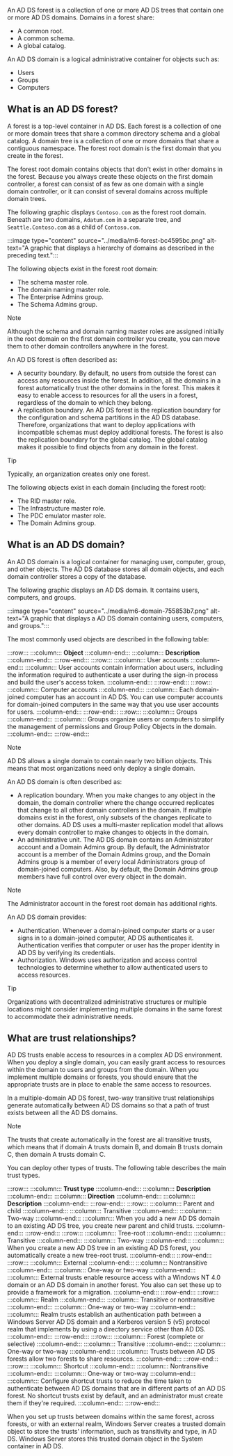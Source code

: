 An AD DS forest is a collection of one or more AD DS trees that contain one or more AD DS domains. Domains in a forest share:

- A common root.
- A common schema.
- A global catalog.

An AD DS domain is a logical administrative container for objects such as:

- Users
- Groups
- Computers

## What is an AD DS forest?

A forest is a top-level container in AD DS. Each forest is a collection of one or more domain trees that share a common directory schema and a global catalog. A domain tree is a collection of one or more domains that share a contiguous namespace. The forest root domain is the first domain that you create in the forest.

The forest root domain contains objects that don't exist in other domains in the forest. Because you always create these objects on the first domain controller, a forest can consist of as few as one domain with a single domain controller, or it can consist of several domains across multiple domain trees.

The following graphic displays `Contoso.com` as the forest root domain. Beneath are two domains, `Adatum.com` in a separate tree, and `Seattle.Contoso.com` as a child of `Contoso.com`.

:::image type="content" source="../media/m6-forest-bc4595bc.png" alt-text="A graphic that displays a hierarchy of domains as described in the preceding text.":::

The following objects exist in the forest root domain:

- The schema master role.
- The domain naming master role.
- The Enterprise Admins group.
- The Schema Admins group.

> [!NOTE]
> Although the schema and domain naming master roles are assigned initially in the root domain on the first domain controller you create, you can move them to other domain controllers anywhere in the forest.

An AD DS forest is often described as:

- A security boundary. By default, no users from outside the forest can access any resources inside the forest. In addition, all the domains in a forest automatically trust the other domains in the forest. This makes it easy to enable access to resources for all the users in a forest, regardless of the domain to which they belong.
- A replication boundary. An AD DS forest is the replication boundary for the configuration and schema partitions in the AD DS database. Therefore, organizations that want to deploy applications with incompatible schemas must deploy additional forests. The forest is also the replication boundary for the global catalog. The global catalog makes it possible to find objects from any domain in the forest.

> [!TIP]
> Typically, an organization creates only one forest.

The following objects exist in each domain (including the forest root):

- The RID master role.
- The Infrastructure master role.
- The PDC emulator master role.
- The Domain Admins group.

## What is an AD DS domain?

An AD DS domain is a logical container for managing user, computer, group, and other objects. The AD DS database stores all domain objects, and each domain controller stores a copy of the database.

The following graphic displays an AD DS domain. It contains users, computers, and groups.

:::image type="content" source="../media/m6-domain-755853b7.png" alt-text="A graphic that displays a AD DS domain containing users, computers, and groups.":::

The most commonly used objects are described in the following table:

:::row:::
  :::column:::
    **Object**
  :::column-end:::
  :::column:::
    **Description**
  :::column-end:::
:::row-end:::
:::row:::
  :::column:::
    User accounts
  :::column-end:::
  :::column:::
    User accounts contain information about users, including the information required to authenticate a user during the sign-in process and build the user's access token.
  :::column-end:::
:::row-end:::
:::row:::
  :::column:::
    Computer accounts
  :::column-end:::
  :::column:::
    Each domain-joined computer has an account in AD DS. You can use computer accounts for domain-joined computers in the same way that you use user accounts for users.
  :::column-end:::
:::row-end:::
:::row:::
  :::column:::
    Groups
  :::column-end:::
  :::column:::
    Groups organize users or computers to simplify the management of permissions and Group Policy Objects in the domain.
  :::column-end:::
:::row-end:::


> [!NOTE]
> AD DS allows a single domain to contain nearly two billion objects. This means that most organizations need only deploy a single domain.

An AD DS domain is often described as:

- A replication boundary. When you make changes to any object in the domain, the domain controller where the change occurred replicates that change to all other domain controllers in the domain. If multiple domains exist in the forest, only subsets of the changes replicate to other domains. AD DS uses a multi-master replication model that allows every domain controller to make changes to objects in the domain.
- An administrative unit. The AD DS domain contains an Administrator account and a Domain Admins group. By default, the Administrator account is a member of the Domain Admins group, and the Domain Admins group is a member of every local Administrators group of domain-joined computers. Also, by default, the Domain Admins group members have full control over every object in the domain.

> [!NOTE]
> The Administrator account in the forest root domain has additional rights.

An AD DS domain provides:

- Authentication. Whenever a domain-joined computer starts or a user signs in to a domain-joined computer, AD DS authenticates it. Authentication verifies that computer or user has the proper identity in AD DS by verifying its credentials.
- Authorization. Windows uses authorization and access control technologies to determine whether to allow authenticated users to access resources.

> [!TIP]
> Organizations with decentralized administrative structures or multiple locations might consider implementing multiple domains in the same forest to accommodate their administrative needs.

## What are trust relationships?

AD DS trusts enable access to resources in a complex AD DS environment. When you deploy a single domain, you can easily grant access to resources within the domain to users and groups from the domain. When you implement multiple domains or forests, you should ensure that the appropriate trusts are in place to enable the same access to resources.

In a multiple-domain AD DS forest, two-way transitive trust relationships generate automatically between AD DS domains so that a path of trust exists between all the AD DS domains.

> [!NOTE]
> The trusts that create automatically in the forest are all transitive trusts, which means that if domain A trusts domain B, and domain B trusts domain C, then domain A trusts domain C.

You can deploy other types of trusts. The following table describes the main trust types.

:::row:::
  :::column:::
    **Trust type**
  :::column-end:::
  :::column:::
    **Description**
  :::column-end:::
  :::column:::
    **Direction**
  :::column-end:::
  :::column:::
    **Description**
  :::column-end:::
:::row-end:::
:::row:::
  :::column:::
    Parent and child
  :::column-end:::
  :::column:::
    Transitive
  :::column-end:::
  :::column:::
    Two-way
  :::column-end:::
  :::column:::
    When you add a new AD DS domain to an existing AD DS tree, you create new parent and child trusts.
  :::column-end:::
:::row-end:::
:::row:::
  :::column:::
    Tree-root
  :::column-end:::
  :::column:::
    Transitive
  :::column-end:::
  :::column:::
    Two-way
  :::column-end:::
  :::column:::
    When you create a new AD DS tree in an existing AD DS forest, you automatically create a new tree-root trust.
  :::column-end:::
:::row-end:::
:::row:::
  :::column:::
    External
  :::column-end:::
  :::column:::
    Nontransitive
  :::column-end:::
  :::column:::
    One-way or two-way
  :::column-end:::
  :::column:::
    External trusts enable resource access with a Windows NT 4.0 domain or an AD DS domain in another forest. You also can set these up to provide a framework for a migration.
  :::column-end:::
:::row-end:::
:::row:::
  :::column:::
    Realm
  :::column-end:::
  :::column:::
    Transitive or nontransitive
  :::column-end:::
  :::column:::
    One-way or two-way
  :::column-end:::
  :::column:::
    Realm trusts establish an authentication path between a Windows Server AD DS domain and a Kerberos version 5 (v5) protocol realm that implements by using a directory service other than AD DS.
  :::column-end:::
:::row-end:::
:::row:::
  :::column:::
    Forest (complete or selective)
  :::column-end:::
  :::column:::
    Transitive
  :::column-end:::
  :::column:::
    One-way or two-way
  :::column-end:::
  :::column:::
    Trusts between AD DS forests allow two forests to share resources.
  :::column-end:::
:::row-end:::
:::row:::
  :::column:::
    Shortcut
  :::column-end:::
  :::column:::
    Nontransitive
  :::column-end:::
  :::column:::
    One-way or two-way
  :::column-end:::
  :::column:::
    Configure shortcut trusts to reduce the time taken to authenticate between AD DS domains that are in different parts of an AD DS forest. No shortcut trusts exist by default, and an administrator must create them if they're required.
  :::column-end:::
:::row-end:::

When you set up trusts between domains within the same forest, across forests, or with an external realm, Windows Server creates a trusted domain object to store the trusts' information, such as transitivity and type, in AD DS. Windows Server stores this trusted domain object in the System container in AD DS.
